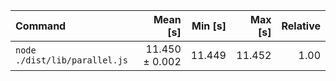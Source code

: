 | Command | Mean [s] | Min [s] | Max [s] | Relative |
|:---|---:|---:|---:|---:|
| `node ./dist/lib/parallel.js` | 11.450 ± 0.002 | 11.449 | 11.452 | 1.00 |
